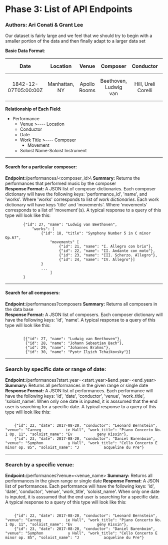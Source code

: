 # Phase 3: List of API Endpoints

### Authors: Ari Conati & Grant Lee

Our dataset is fairly large and we feel that we should try to begin with a smaller portion of the data and then finally adapt to a larger data set <br>

**Basic Data Format**:

| Date | Location | Venue | Composer | Conductor | Movement | Work Title | Soloist Instrument | Soloist Name |
|:--:|:------:|:---:|:------:|:-------:|:------:|:--------:|:----------------:|:----------:|
|1842-12-07T05:00:00Z|Manhattan, NY|Apollo Rooms|Beethoven,  Ludwig  van|Hill, Ureli Corelli|I. Allegro con brio|SYMPHONY NO. 5 IN C MINOR, OP.67|Cello|Boucher, Alfred|

**Relationship of Each Field**:


* Performance
	* Venue >---- Location
	* Conductor
	* Date
	* Work Title >----  Composer
		* Movement
	* Soloist Name-Soloist Instrument

------

#### Search for a particular composer:
**Endpoint:**/performances/\<composer_id\>\ 
**Summary:** Returns the performances that performed music by the composer\
**Response Format:** A JSON list of composer dictionaries. Each composer dictionary will have the following keys: 'performance_id', 'name', and 'works'. Where 'works' corresponds to list of *work dictionaries*. Each work dictionary will have keys 'title' and 'movements'. Where 'movements' corresponds to a list of 'movement'(s). A typical response to a query of this type will look like this:

```{java}
		{"id": 27, "name": "Ludwig van Beethoven",
			"works": [
				{"id": 18, "title": "Symphony Number 5 in C minor Op.67", 
					"movements" [
						{"id": 21, "name": "I. Allegro con brio"}, 
						{"id": 22, "name": "II. Andante con moto"},
						{"id": 23, "name": "III. Scherzo. Allegro"},
						{"id": 24, "name": "IV. Allegro"}]
				}
				...
					]
		}
```

------

#### Search for all composers:
**Endpoint:**/performances?composers
**Summary:** Returns all composers in the data base  
**Response Format:** A JSON list of composers. Each composer dictionary will have the following keys: 'id', 'name'. A typical response to a query of this type will look like this:

```{java}

		[{"id": 27, "name": "Ludwig van Beethoven"},
		 {"id": 28, "name": "Johann Sebastian Bach"},
		 {"id": 29, "name": "Johannes Brahms"},
		 {"id": 30, "name": "Pyotr Ilyich Tchaikovsky"}]
```

------

### Search by specific date or range of date:
**Endpoint:**/performances?start_year=\<start_year\>&end_year=\<end_year\>  
**Summary:** Returns all performances in the given range or single date
**Response Format:** A JSON list of performances. Each performance will have the following keys: 'id', 'date', 'conductor', 'venue', 'work_title', 'soloist_name'. When only one date is inputed, it is asssumed that the end user is searching for a specific date. A typical response to a query of this type will look like this:

```{java}

	{"id": 22, "date": 2017-08-20, "conductor": "Leonard Bernstein", "venue": "Carneg			ie Hall", "work_title": "Piano Concerto No. 1 Op. 11", "soloist_name": "Ev			 geny Kissin"}, 
	{"id": 23, "date": 2017-08-20, "conductor": "Daniel Barenboim", "venue": "Symphon			y Hall", "work_title": "Cello Concerto E minor op. 85", "soloist_name": "J			 acqueline du Pre"}
```

------

### Search by a specific venue:
**Endpoint:**/performances?venue=\<venue_name\>
**Summary:** Returns all performances in the given range or single date
**Response Format:** A JSON list of performances. Each performance will have the following keys: 'id', 'date', 'conductor', 'venue', 'work_title', 'soloist_name'. When only one date is inputed, it is asssumed that the end user is searching for a specific date. A typical response to a query of this type will look like this:

```{java}

	{"id": 22, "date": 2017-08-20, "conductor": "Leonard Bernstein", "venue": "Carneg			ie Hall", "work_title": "Piano Concerto No. 1 Op. 11", "soloist_name": "Ev			 geny Kissin"}, 
	{"id": 23, "date": 2017-08-20, "conductor": "Daniel Barenboim", "venue": "Symphon			y Hall", "work_title": "Cello Concerto E minor op. 85", "soloist_name": "J			 acqueline du Pre"}
```






		
